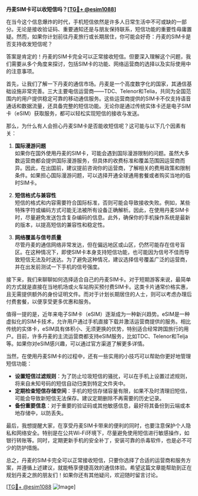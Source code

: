 **丹麦SIM卡可以收短信吗？[[TG💪+ @esim1088](https://t.me/s/esim1088)]**

在当今这个信息爆炸的时代，手机短信依然是许多人日常生活中不可或缺的一部分。无论是接收验证码、重要通知还是与朋友保持联系，短信功能的重要性毋庸置疑。然而，如果你计划前往丹麦旅行或长期居住，你可能会好奇：丹麦的SIM卡是否支持收发短信呢？

答案是肯定的！丹麦的SIM卡完全可以正常接收短信。但要深入理解这个问题，我们需要从多个角度来探讨，包括SIM卡的功能、网络运营商的选择以及实际使用中的注意事项。

首先，让我们了解一下丹麦的通信市场。丹麦是一个高度数字化的国家，其通信基础设施非常完善。三大主要电信运营商——TDC、Telenor和Telia，共同为全国范围内的用户提供稳定可靠的移动通信服务。这些运营商提供的SIM卡不仅支持语音通话和数据流量，还具备完整的短信功能。无论你是通过传统实体卡还是电子SIM卡（eSIM）获取服务，都可以轻松实现短信的接收与发送。

那么，为什么有人会担心丹麦SIM卡是否能收短信呢？这可能与以下几个因素有关：

1. **国际漫游问题**  
   如果你在国外使用丹麦的SIM卡，可能会遇到国际漫游限制的问题。虽然大多数运营商都会提供国际漫游服务，但具体的收费标准和覆盖范围因运营商而异。因此，在出国前，建议提前咨询你的运营商，了解相关的费用政策和限制条件。如果担心国际漫游问题，可以选择开通全球通用套餐或者购买当地的临时SIM卡。

2. **短信格式与兼容性**  
   短信的格式和内容需要符合国际标准，否则可能会导致接收失败。例如，某些特殊字符或编码方式可能无法被所有设备正确解析。因此，在使用丹麦SIM卡时，尽量避免发送包含复杂编码的信息。此外，确保你的手机操作系统是最新的版本，以提高短信的兼容性和稳定性。

3. **网络覆盖与信号质量**  
   尽管丹麦的通信网络非常发达，但在偏远地区或山区，仍然可能存在信号盲区。在这种情况下，即使SIM卡本身支持短信功能，也可能因为信号不佳而导致短信无法及时送达。为了避免这种情况，建议选择信号覆盖广泛的运营商，并在出发前测试一下手机的信号强度。

接下来，我们来聊聊如何选择适合自己的丹麦SIM卡。对于短期游客来说，最简单的方式就是直接在当地机场或火车站购买预付费SIM卡。这类卡片通常价格实惠，且无需提供额外的身份证明文件。而对于计划长期居住的人士，则可以考虑办理后付费套餐，以便享受更多优惠和服务。

值得一提的是，近年来电子SIM卡（eSIM）逐渐成为一种新兴趋势。eSIM是一种虚拟化的SIM卡技术，允许用户通过手机直接下载并激活运营商提供的服务。相比传统的实体卡，eSIM具有体积小、无须更换的优势，特别适合经常跨国旅行的用户。目前，许多丹麦的主流运营商都支持eSIM服务，比如TDC、Telenor和Telja等。如果你对eSIM感兴趣，可以通过官方渠道了解更多详情。

当然，在使用丹麦SIM卡的过程中，还有一些实用的小技巧可以帮助你更好地管理短信功能：

- **设置短信过滤规则**：为了防止垃圾短信的骚扰，可以在手机上设置过滤规则，将来自未知号码的短信自动归类到特定文件夹中。
- **定期检查短信存储空间**：手机的短信存储容量有限，如果不及时清理旧短信，可能会导致新短信无法保存。建议定期删除不再需要的历史记录。
- **备份重要信息**：对于重要的验证码或其他敏感信息，最好将其备份到云端或本地存储中，以防丢失。

最后，我想提醒大家，在享受丹麦SIM卡带来的便利的同时，也要注意保护个人隐私和网络安全。特别是在公共Wi-Fi环境下，尽量避免使用短信进行敏感操作，如银行转账等。同时，定期更新手机的安全补丁，安装可靠的杀毒软件，也是必不可少的防护措施。

总之，丹麦的SIM卡完全可以正常接收短信，只要你选择了合适的运营商和服务方案，并遵循上述建议，就能畅享便捷高效的通信体验。希望这篇文章能帮助到正在规划丹麦之旅的朋友们！如果你还有其他疑问，欢迎随时留言讨论。

[[TG💪+ @esim1088](https://t.me/s/esim1088) ![Image](https://i.postimg.cc/4NQfJmqS/Snipaste-2025-05-13-00-14-12.png)]